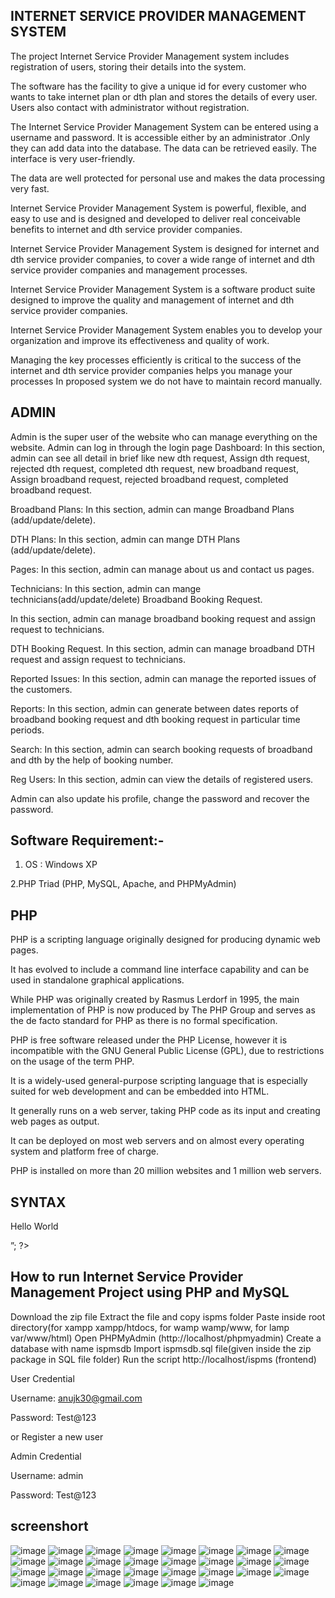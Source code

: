    ## INTERNET SERVICE PROVIDER MANAGEMENT SYSTEM
   
The project Internet Service Provider Management system includes registration of 
users, storing their details into the system.

The software has the facility to give a unique id for every customer who wants to take internet plan or dth plan and stores 
the details of every user. Users also contact with administrator without registration. 

The Internet Service Provider Management System can be entered using a username 
and password.
It is accessible either by an administrator .Only they can add data into 
the database.
The data can be retrieved easily. The interface is very user-friendly.

The data are well protected for personal use and makes the data processing very 
fast.

Internet Service Provider Management System is powerful, flexible, and easy to use 
and is designed and developed to deliver real conceivable benefits to internet and 
dth service provider companies. 

Internet Service Provider Management System is designed for internet and dth 
service provider companies, to cover a wide range of internet and dth service 
provider companies and management processes. 

Internet Service Provider Management System is a software product suite designed to improve the quality and 
management of internet and dth service provider companies.

Internet Service Provider Management System enables you to develop your organization and improve 
its effectiveness and quality of work.

Managing the key processes efficiently is critical 
to the success of the internet and dth service provider companies helps you manage 
your processes 
In proposed system we do not have to maintain record manually.

## ADMIN 
 
 Admin is the super user of the website who can manage everything on the 
website. 
Admin can log in through the login page 
 Dashboard: In this section, admin can see all detail in brief like new dth 
request, Assign dth request, rejected dth request, completed dth request, new 
broadband request, Assign broadband request, rejected broadband request, 
completed broadband request. 

 Broadband Plans: In this section, admin can mange Broadband Plans 
(add/update/delete). 

 DTH Plans: In this section, admin can mange DTH Plans (add/update/delete). 
 
 Pages: In this section, admin can manage about us and contact us pages. 
 
 Technicians: In this section, admin can mange technicians(add/update/delete) 
 Broadband Booking Request. 
 
 In this section, admin can manage broadband 
booking request and assign request to technicians.

 DTH Booking Request. In this section, admin can manage broadband DTH 
request and assign request to technicians. 

 Reported Issues: In this section, admin can manage the reported issues of the 
customers. 

 Reports: In this section, admin can generate between dates reports of 
broadband booking request and dth booking request in particular time 
periods. 

 Search: In this section, admin can search booking requests of broadband and 
dth by the help of booking number. 

 Reg Users: In this section, admin can view the details of registered users. 

 Admin can also update his profile, change the password and recover the 
password.  

## Software Requirement:- 
 
1. OS : Windows XP 
 
 
2.PHP Triad (PHP, MySQL, Apache, and PHPMyAdmin)

## PHP
		
PHP is a scripting language originally designed for producing dynamic web pages.

 It has evolved to include a command line interface capability and can be used in 
standalone graphical applications.

While PHP was originally created by Rasmus 
Lerdorf in 1995, the main implementation of PHP is now produced by The PHP Group 
and serves as the de facto standard for PHP as there is no formal specification.

PHP is free software released under the PHP License, however it is incompatible with the 
GNU General Public License (GPL), due to restrictions on the usage of the term PHP. 

It is a widely-used general-purpose scripting language that is especially suited for 
web development and can be embedded into HTML. 

It generally runs on a web server, taking PHP code as its input and creating web pages as output.

It can be deployed on most web servers and on almost every operating system and platform 
free of charge. 

PHP is installed on more than 20 million websites and 1 million web 
servers.

## SYNTAX

<html> 
 
<head> 
 
<title>PHP Test</title> 
 
</head> 
 
<body> 
 
<?php  echo  “<p>  Hello  World  </p>”;  ?> 
 
</body></html>


## How to run Internet Service Provider Management Project using PHP and MySQL

Download the zip file
Extract the file and copy ispms folder
Paste inside root directory(for xampp xampp/htdocs, for wamp wamp/www, for lamp var/www/html)
Open PHPMyAdmin (http://localhost/phpmyadmin)
Create a database with name ispmsdb
Import ispmsdb.sql file(given inside the zip package in SQL file folder)
Run the script http://localhost/ispms  (frontend)



User Credential

Username: anujk30@gmail.com

Password: Test@123

or Register a new user



Admin Credential

Username: admin

Password: Test@123


## screenshort

![image](https://github.com/sandy170303/ispms1/assets/154214673/93929ed6-ce3e-4cd1-ab34-b8130cd9df39)
![image](https://github.com/sandy170303/ispms1/assets/154214673/a111f8ba-0815-4e13-bb01-bd602167a5b3)
![image](https://github.com/sandy170303/ispms1/assets/154214673/9f262eb0-f6fc-47b2-bf2b-3d5df22e2753)
![image](https://github.com/sandy170303/ispms1/assets/154214673/8263d3ee-4236-47af-aa2a-ca72a5db6141)
![image](https://github.com/sandy170303/ispms1/assets/154214673/4fd6cccd-1271-48e9-a8f9-6f46e9885e20)
![image](https://github.com/sandy170303/ispms1/assets/154214673/08aa7d69-0d5e-48d7-b201-845ced9a001b)
![image](https://github.com/sandy170303/ispms1/assets/154214673/71cf8bba-82b4-41fa-8665-a440ee8db930)
![image](https://github.com/sandy170303/ispms1/assets/154214673/9ea95afa-c3aa-4a1e-9c38-0d53eed6aacd)
![image](https://github.com/sandy170303/ispms1/assets/154214673/407f65c8-348a-4731-8d3c-239cc70349ee)
![image](https://github.com/sandy170303/ispms1/assets/154214673/0037b402-d7af-4bec-8252-c23eb6fb7e6f)
![image](https://github.com/sandy170303/ispms1/assets/154214673/99315fff-1339-407f-98ad-3f19f3820da4)
![image](https://github.com/sandy170303/ispms1/assets/154214673/d8ed0d40-1713-4c60-87d1-07850956ea88)
![image](https://github.com/sandy170303/ispms1/assets/154214673/d21e50cb-3ba8-4df9-b850-29418d8c39e5)
![image](https://github.com/sandy170303/ispms1/assets/154214673/b9f8a496-72b4-4600-a962-59285f081ecf)
![image](https://github.com/sandy170303/ispms1/assets/154214673/3a62fbf6-209d-4e10-98fb-813465e2146a)
![image](https://github.com/sandy170303/ispms1/assets/154214673/93106cda-240e-4192-b22b-a8f0fbcc0558)
![image](https://github.com/sandy170303/ispms1/assets/154214673/7b146870-ef1a-44e4-8cfd-383f0b8c2934)
![image](https://github.com/sandy170303/ispms1/assets/154214673/d312386c-f2fb-4269-995b-4c1f9b6f203b)
![image](https://github.com/sandy170303/ispms1/assets/154214673/a2419323-3f99-48ae-a764-fde01b4c2f80)
![image](https://github.com/sandy170303/ispms1/assets/154214673/8f25238f-d9be-4129-8b74-16b8282cdcc7)
![image](https://github.com/sandy170303/ispms1/assets/154214673/7d1dd2e6-0c97-4b63-b7c1-279ab0c46fa8)
![image](https://github.com/sandy170303/ispms1/assets/154214673/c3813c7f-08f3-4652-b854-1f83679009c7)
![image](https://github.com/sandy170303/ispms1/assets/154214673/691af5ac-9b4c-4a9a-a976-aedd60e9a38e)
![image](https://github.com/sandy170303/ispms1/assets/154214673/14fbaf68-5fb3-4f45-935c-992ef9d133ee)
![image](https://github.com/sandy170303/ispms1/assets/154214673/53384986-00e8-44c1-a60c-117392292b4e)
![image](https://github.com/sandy170303/ispms1/assets/154214673/452aa509-9e16-40ff-b1a4-97271a375ba6)
![image](https://github.com/sandy170303/ispms1/assets/154214673/e49b4029-e197-435c-a0f1-d052599a83b5)
![image](https://github.com/sandy170303/ispms1/assets/154214673/c5315ed7-183a-442b-b0e8-e2cc46978038)
![image](https://github.com/sandy170303/ispms1/assets/154214673/1d8fcd60-7e68-4814-9c8a-f614eac814f1)
![image](https://github.com/sandy170303/ispms1/assets/154214673/3505cb3b-4843-4349-8b9a-0d676c86a4e1)
## 

















